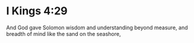 # I Kings 4:29

And God gave Solomon wisdom and understanding beyond measure, and breadth of mind like the sand on the seashore,
